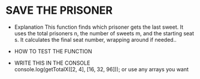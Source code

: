 # SAVE THE PRISONER 

- Explanation 
This function finds which prisoner gets the last sweet. It uses the total prisoners n,
the number of sweets m, and the starting seat s. It calculates the final seat number,
wrapping around if needed..

- HOW TO TEST THE FUNCTION

- WRITE THIS IN THE CONSOLE  
    console.log(getTotalX([2, 4], [16, 32, 96]));
or use any arrays you want
